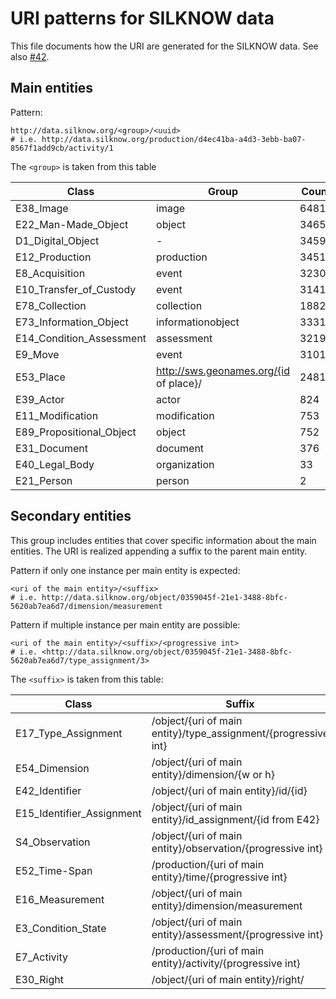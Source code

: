 URI patterns for SILKNOW data
==============================

This file documents how the URI are generated for the SILKNOW data.
See also [#42](https://github.com/silknow/converter/issues/42).


## Main entities

Pattern:

``` turtle
http://data.silknow.org/<group>/<uuid>
# i.e. http://data.silknow.org/production/d4ec41ba-a4d3-3ebb-ba07-8567f1add9cb/activity/1
```

The `<group>` is taken from this table 

| Class | Group | Count
| --- | --- | --- |
| E38_Image | image | 64811 |
| E22_Man-Made_Object | object | 34653 |
| D1_Digital_Object | - | 34595 |
| E12_Production | production | 34519 | 
| E8_Acquisition | event | 32309 |
| E10_Transfer_of_Custody | event | 31418 |
| E78_Collection | collection | 18827 |
| E73_Information_Object | informationobject | 3331 |
| E14_Condition_Assessment | assessment | 3219 |
| E9_Move | event | 3101 |
| E53_Place | http://sws.geonames.org/{id of place}/ | 2481 |
| E39_Actor | actor | 824 |
| E11_Modification | modification | 753 |
| E89_Propositional_Object | object | 752 |
| E31_Document | document | 376 
| E40_Legal_Body | organization | 33
| E21_Person | person | 2

## Secondary entities

This group includes entities that cover specific information about the main entities.
The URI is realized appending a suffix to the parent main entity.

Pattern if only one instance per main entity is expected:

``` turtle
<uri of the main entity>/<suffix>
# i.e. http://data.silknow.org/object/0359045f-21e1-3488-8bfc-5620ab7ea6d7/dimension/measurement
```

Pattern if multiple instance per main entity are possible:
``` turtle
<uri of the main entity>/<suffix>/<progressive int>
# i.e. <http://data.silknow.org/object/0359045f-21e1-3488-8bfc-5620ab7ea6d7/type_assignment/3>
```

The `<suffix>` is taken from this table:

| Class | Suffix | Count
| --- | --- | --- |
| E17_Type_Assignment | /object/{uri of main entity}/type_assignment/{progressive int} | 53379 |
| E54_Dimension | /object/{uri of main entity}/dimension/{w or h} | 44800 |
| E42_Identifier | /object/{uri of main entity}/id/{id} | 35263 |
| E15_Identifier_Assignment | /object/{uri of main entity}/id_assignment/{id from E42} | 34889 |
| S4_Observation | /object/{uri of main entity}/observation/{progressive int} | 32641 |
| E52_Time-Span | /production/{uri of main entity}/time/{progressive int} | 32295 |
| E16_Measurement | /object/{uri of main entity}/dimension/measurement | 22400 |
| E3_Condition_State | /object/{uri of main entity}/assessment/{progressive int} | 9421 |
| E7_Activity | /production/{uri of main entity}/activity/{progressive int}  | 5220 |
| E30_Right | /object/{uri of main entity}/right/ | 752 |
